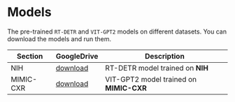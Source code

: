 # Models

The pre-trained `RT-DETR` and `VIT-GPT2` models on different datasets. You can download the models and run them.

| Section   | GoogleDrive                                                  | Description                          |
| --------- | ------------------------------------------------------------ | ------------------------------------ |
| NIH  | [download](https://drive.google.com/file/d/1LtnZ52JKhEuOYGLxhamAxKNVftV1N8xe/view?usp=drive_link) | RT-DETR model trained on **NIH**  |
| MIMIC-CXR | [download](https://drive.google.com/file/d/10k90-JYhMxRKpgID3BjOSwrCZ1ZhDkO8/view?usp=drive_link) | VIT-GPT2 model trained on **MIMIC-CXR** |
